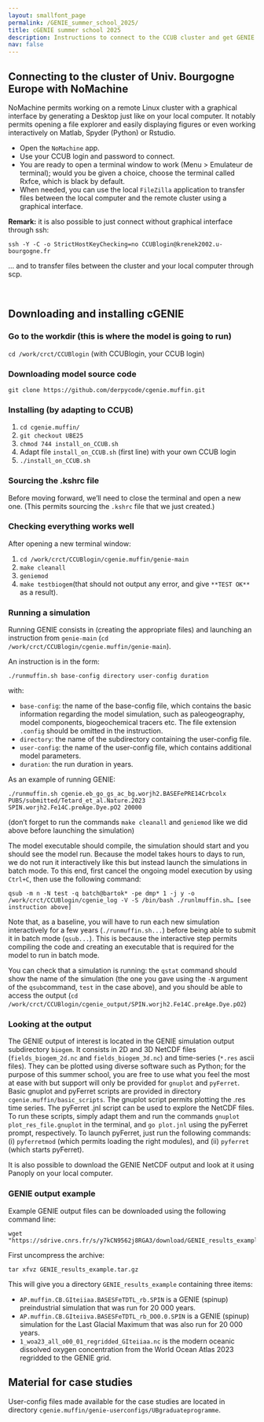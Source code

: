 ```yaml
---
layout: smallfont_page
permalink: /GENIE_summer_school_2025/
title: cGENIE summer school 2025
description: Instructions to connect to the CCUB cluster and get GENIE running
nav: false
---
```

## Connecting to the cluster of Univ. Bourgogne Europe with NoMachine

NoMachine permits working on a remote Linux cluster with a graphical interface by generating a Desktop just like on your local computer. It notably permits opening a file explorer and easily displaying figures or even working interactively on Matlab, Spyder (Python) or Rstudio. 

- Open the `NoMachine` app.
- Use your CCUB login and password to connect.
- You are ready to open a terminal window to work (Menu > Emulateur de terminal); would you be given a choice, choose the terminal called Rxfce, which is black by default.
- When needed, you can use the local `FileZilla` application to transfer files between the local computer and the remote cluster using a graphical interface.

__Remark:__ it is also possible to just connect without graphical interface through ssh: 
```
ssh -Y -C -o StrictHostKeyChecking=no CCUBlogin@krenek2002.u-bourgogne.fr
```
… and to transfer files between the cluster and your local computer through scp.

<p>&nbsp;</p>

## Downloading and installing cGENIE

### Go to the workdir (this is where the model is going to run)

`cd /work/crct/CCUBlogin` (with CCUBlogin, your CCUB login)

### Downloading model source code

`git clone https://github.com/derpycode/cgenie.muffin.git`

### Installing (by adapting to CCUB)

1. `cd cgenie.muffin/`
2. `git checkout UBE25`
3. `chmod 744 install_on_CCUB.sh`
4. Adapt file `install_on_CCUB.sh` (first line) with your own CCUB login 
5. `./install_on_CCUB.sh`

### Sourcing the .kshrc file

Before moving forward, we’ll need to close the terminal and open a new one. (This permits sourcing the `.kshrc` file that we just created.)

### Checking everything works well

After opening a new terminal window:
1. `cd /work/crct/CCUBlogin/cgenie.muffin/genie-main`
2. `make cleanall`
3. `geniemod`
4. `make testbiogem`(that should not output any error, and give `**TEST OK**` as a result).

### Running a simulation

Running GENIE consists in (creating the appropriate files) and launching an instruction from `genie-main` (`cd /work/crct/CCUBlogin/cgenie.muffin/genie-main`).

An instruction is in the form:
```
./runmuffin.sh base-config directory user-config duration
```
with:
- `base-config`: the name of the base-config file, which contains the basic information regarding the model simulation, such as paleogeography, model components, biogeochemical tracers etc. The file extension `.config` should be omitted in the instruction. 
- `directory`: the name of the subdirectory containing the user-config file.
- `user-config`: the name of the user-config file, which contains additional model parameters.
- `duration`: the run duration in years.

As an example of running GENIE:
```
./runmuffin.sh cgenie.eb_go_gs_ac_bg.worjh2.BASEFePRE14Crbcolx PUBS/submitted/Tetard_et_al.Nature.2023 SPIN.worjh2.Fe14C.preAge.Dye.pO2 20000
```
(don’t forget to run the commands `make cleanall` and `geniemod` like we did above before launching the simulation)

The model executable should compile, the simulation should start and you should see the model run. Because the model takes hours to days to run, we do not run it interactively like this but instead launch the simulations in batch mode. To this end, first cancel the ongoing model execution by using `Ctrl+C`, then use the following command:
```
qsub -m n -N test -q batch@bartok* -pe dmp* 1 -j y -o /work/crct/CCUBlogin/cgenie_log -V -S /bin/bash ./runlmuffin.sh… [see instruction above]
```

Note that, as a baseline, you will have to run each new simulation interactively for a few years (`./runmuffin.sh...`) before being able to submit it in batch mode (`qsub...`). This is because the interactive step permits compiling the code and creating an executable that is required for the model to run in batch mode.

You can check that a simulation is running: the `qstat` command should show the name of the simulation (the one you gave using the `-N` argument of the `qsub`command, `test` in the case above), and you should be able to access the output (`cd /work/crct/CCUBlogin/cgenie_output/SPIN.worjh2.Fe14C.preAge.Dye.pO2`)

### Looking at the output

The GENIE output of interest is located in the GENIE simulation output subdirectory `biogem`. It consists in 2D and 3D NetCDF files (`fields_biogem_2d.nc` and `fields_biogem_3d.nc`) and time-series (`*.res` ascii files). They can be plotted using diverse software such as Python; for the purpose of this summer school, you are free to use what you feel the most at ease with but support will only be provided for `gnuplot` and `pyFerret`. Basic gnuplot and pyFerret scripts are provided in directory `cgenie.muffin/basic_scripts`. The gnuplot script permits plotting the .res time series. The pyFerret .jnl script can be used to explore the NetCDF files. To run these scripts, simply adapt them and run the commands `gnuplot plot_res_file.gnuplot` in the terminal, and `go plot.jnl` using the pyFerret prompt, respectively. To launch pyFerret, just run the following commands: (i) `pyferretmod` (which permits loading the right modules), and (ii) `pyferret` (which starts pyFerret).

It is also possible to download the GENIE NetCDF output and look at it using Panoply on your local computer.

### GENIE output example

Example GENIE output files can be downloaded using the following command line:

```
wget "https://sdrive.cnrs.fr/s/y7kCN9562j8RGA3/download/GENIE_results_example.tar.gz"
```

First uncompress the archive:
```
tar xfvz GENIE_results_example.tar.gz
```

This will give you a directory `GENIE_results_example` containing three items:
- `AP.muffin.CB.GIteiiaa.BASESFeTDTL_rb.SPIN` is a GENIE (spinup) preindustrial simulation that was run for 20 000 years.
- `AP.muffin.CB.GIteiiva.BASESFeTDTL_rb_DO0.0.SPIN` is a GENIE (spinup) simulation for the Last Glacial Maximum that was also run for 20 000 years.
- `1_woa23_all_o00_01_regridded_GIteiiaa.nc` is the modern oceanic dissolved oxygen concentration from the World Ocean Atlas 2023 regridded to the GENIE grid.

## Material for case studies

User-config files made available for the case studies are located in directory `cgenie.muffin/genie-userconfigs/UBgraduateprogramme`.








